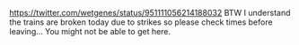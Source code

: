 https://twitter.com/wetgenes/status/951111056214188032 BTW I understand the trains are broken today due to strikes so please check times before leaving... You might not be able to get here.